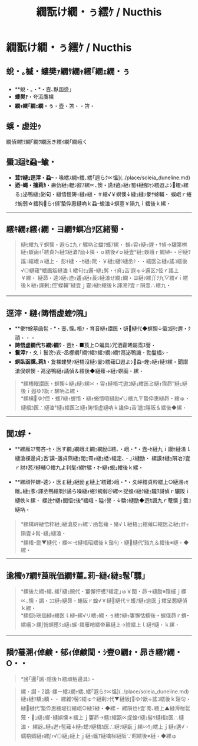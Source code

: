 ﻿---
categories:
- 繝｢繝ｳ繧ｹ繧ｿ繝ｼ
layout: monster
origin:
  class: TODO_Class
  common_en: null
  common_ja: 繝偵Ι繧ｦ繝｢繝ｳ繝医き繧ｲ繝｢繝峨く
  family: null
  order: null
  scientific: null
tag_slugs:
- yami
- henseiju
- soleia-duneline
tags:
- 髣・
- 螟臥函迯｣
- 繧ｽ繝ｬ繧､繧｢遐らｸ∝慍
title: 繝翫け繝・ぅ繧ｹ / Nucthis
---

# 繝翫け繝・ぅ繧ｹ / Nucthis

## 蛻・｡槭・螻樊ｧ繝ｻ繝ｬ繧｢繝ｪ繝・ぅ

* **蛻・｡・*・壼､臥函迯｣  
* **螻樊ｧ**・夸沍鷹裸  
* **繝ｬ繧｢繝ｪ繝・ぅ**・壺・笘・・笘・

## 蜈・虚迚ｩ

繝偵Ι繧ｦ繝｢繝ｳ繝医き繧ｲ繝｢繝峨く

## 蜃ｺ迴ｾ蝨ｰ蝓・

* **荳ｻ縺ｪ逕滓・蝨ｰ**・喙繧ｽ繝ｬ繧､繧｢遐らｸ∝慍](../place/soleia_duneline.md)  
* **迺ｰ蠅・擅莉ｶ**・壽仂縺ｯ轣ｼ辭ｱ縲∝､懊・讌ｵ遶ｯ縺ｫ蜀ｷ縺郁ｾｼ繧遐よｼ蟶ｯ縲るｭ泌鴨縺ｮ谿句・縺悟慍陦ｨ縺ｫ縺・＃繧√￥螟懊↓縺ｮ縺ｿ豢ｻ蜍輔・ 
  蜈峨ｒ蜷ｸ蜿弱☆繧狗らｲ偵′蟄伜惠縺吶ｋ蝨ｰ蝓溘↓螟壹￥隕九ｉ繧後ｋ縲・

---

## 繧ｷ繝ｫ繧ｨ繝・ヨ繝ｻ螟冶ｦ区緒蜀・

> 縺ｾ繧九〒螟懊・遐らｴ九ｒ騾吶≧蟷ｻ蠖ｱ縲・ 
> 蜈ｨ霄ｫ縺ｯ貍・ｻ偵→驥第桝縺ｮ蜈画ｲ｢繧貞ｸｯ縺ｳ縺滄ｱ励↓隕・ｏ繧後√ｏ縺壹°縺ｪ蜈峨ｒ蜿榊ｰ・＠縺ｦ謠ｺ繧峨ａ縺上・ 
> 髟ｷ縺・ｰｾ縺ｯ阮・￥縺ｪ縺ｳ縺丞ｸ・・繧医≧縺ｫ謠ｺ繧後√◎縺薙°繧画叛縺溘ｌ繧句ｾｮ邏ｰ縺ｪ髣・ｲ貞ｭ舌′遐ゅ↓邏区ｧ倥ｒ謠上￥縲・ 
> 縺昴・逵ｼ縺ｯ迪ｫ逶ｮ縺ｫ莨ｼ縺溘せ繝ｪ繝・ヨ縺ｧ縲∬ｦ九▽繧√ｉ繧後ｋ縺ｨ諢剰ｭ倥′蠑輔″縺壹ｊ霎ｼ縺ｾ繧後ｋ諢溯ｦ壹ｒ隕壹∴繧九・

---

## 逕滓・縺ｨ陦悟虚蝗ｳ隗｣

* **豢ｻ蜍墓凾髢・*・壼､懆｡梧ｧ・育音縺ｫ譛医・谺縺代◆螟懊↓蜃ｺ迴ｾ邇・ｸ頑・・・
* **陦悟虚繝代ち繝ｼ繝ｳ**・壼ｾ・■莨上○蝙具ｼ冗洒霍晞屬霑ｽ謦・ 
* **鬟滓ｧ**・夊ｉ鬟滂ｼ亥ｰ丞梛繝｢繝ｳ繧ｹ繧ｿ繝ｼ繝ｻ鬲泌鴨譏・勠鬘橸ｼ・ 
* **螟臥函譚｡莉ｶ**・夐裸螻樊ｧ縺梧沒縺ｿ霎ｼ繧薙□遐よｼ蝨ｰ蟶ｯ縺ｫ縺ｦ縲・聞譛滄俣螟懊・鬲泌鴨縺ｫ譎偵＆繧後◆縺薙→縺ｧ螟画・縲・

> *縲梧眠譛医・螟懊↓縺ｮ縺ｿ縲∝・霄ｫ縺梧弌遨ｺ縺ｮ繧医≧縺ｫ霈昴″縺ｪ縺後ｉ遐ゆｸ翫ｒ騾吶≧縲・  
> *縲檎ゆｸ倥・蠖ｱ縺ｨ螳悟・縺ｫ蜷悟喧縺励√∪繧九〒蟄伜惠縺昴・繧ゅ・縺梧ｶ医∴縺溘°縺ｮ繧医≧縺ｫ陦悟虚縺吶ｋ讒伜ｭ舌′遒ｺ隱阪＆繧後◆縲・

---

## 閭ｽ蜉・

* **縲雁ｽｱ蜀吝ｰｾ・医す繝｣繝峨え繝ｪ繝励Ξ繧､・峨・*・壼ｰｾ縺九ｉ謾ｾ縺溘ｌ縺滄裸邊貞ｭ舌′謨ｰ遘貞燕縺ｮ閾ｪ霄ｫ縺ｮ蟋ｿ繧定､・｣ｽ縺励・ 
縲謨ｵ縺ｮ隕冶ｦ壹ｒ豺ｷ荵ｱ縺輔○繧九よ判髦ｲ繝ｻ騾・ｵｰ縺ｫ蜆ｪ繧後ｋ縲・

* **縲頑怦蝟ｰ逵ｼ・医￡縺｣縺励ｇ縺上′繧難ｼ峨・*・夂岼繧貞粋繧上○縺溷ｯｾ雎｡縺ｮ豕ｨ諢丞鴨繧剃ｸ譎ら噪縺ｫ蜷ｸ蜿弱＠縲∝捉蝗ｲ縺ｸ縺ｮ隴ｦ謌偵ｒ驤阪ｉ縺帙ｋ縲・ 
縲迚ｹ縺ｫ閭悟ｾ後°繧峨・隘ｲ謦・↓驕ｩ縺励◆迥ｶ諷九ｒ菴懊ｊ蜃ｺ縺吶・

> *縲檎岼縺悟粋縺｣縺滄皮ｫｯ縲∵凾髢薙・豬√ｌ縺梧ｭｪ繧薙□繧医≧縺ｪ骭ｯ隕壹↓髯･縺｣縺溘・  
> *縲梧ｰ励▼縺代・縲∝ｰｾ縺梧昭繧後ｋ谿句・縺縺代′谿九＆繧後※縺・◆縲・

---

## 逾櫁ｩｱ繝ｻ莨晄価繝ｻ菫｡莉ｰ縺ｨ縺ｮ髢｢騾｣

> *縲後た繝ｬ繧､繧｢縺ｮ豌代・窶懈怦蠖ｱ繧定｣ゅ￥閠・昴→縺励※隱槭ｊ縲∝､懊・譌・ｺｺ縺ｯ縺昴・蜷阪ｒ蝗√￥縺縺代〒蠖ｱ縺ｫ逾医ｊ繧呈懇縺偵ｋ縲・  
> *縲御ｼ晄価縺ｫ繧医ｌ縺ｰ縲√リ繧ｯ繝・ぅ繧ｹ縺ｯ窶懈怙蠕後・蜈俄昴ｒ蝟ｰ繧峨＞縲∫悄螟應ｸｭ縺ｮ蜈･繧雁哨繧帝幕縺上→險繧上ｌ縺ｦ縺・ｋ縲・

---

## 隕ｳ蟇溯ｨ倬鹸・郁ｨ倬鹸閠・ｼ壹Θ繝ｫ・昴き繧ｹ繝・Ο・・

> *謗｢邏｢譌･隱後ｈ繧頑栢邊具ｼ・

> 縲・譛・2譌･縲ー繧ｽ繝ｬ繧､繧｢遐らｸ∝慍](../place/soleia_duneline.md)縺ｫ縺ｦ驕ｭ驕・・ 
縲雜ｳ髻ｳ繧ゅ↑縺剰ｿ代▼縺阪∫ゆｸ翫↓謠ｺ繧後ｋ谿句・縺縺代′蟄伜惠繧堤衍繧峨○縺ｦ縺・◆縲・ 
縲隕也ｷ壹′莠､繧上▲縺溽椪髢薙・ｭ縺ｮ螂･縺娯懊＊繧上ｊ窶昴→魑ｴ繧翫∝捉蝗ｲ縺ｮ髻ｳ縺梧ｶ医∴縺溘・ 
縲谺｡縺ｮ迸ｬ髢薙↓縺ｯ蟋ｿ縺梧ｶ医∴縺ｦ縺翫ｊ縲∽ｻ｣繧上ｊ縺ｫ遘√・蠕梧婿縺ｫ縲∫ｧ√◎縺｣縺上ｊ縺ｮ蠖ｱ縺檎椪縺阪∵昭繧後※縺・◆縲ゅ